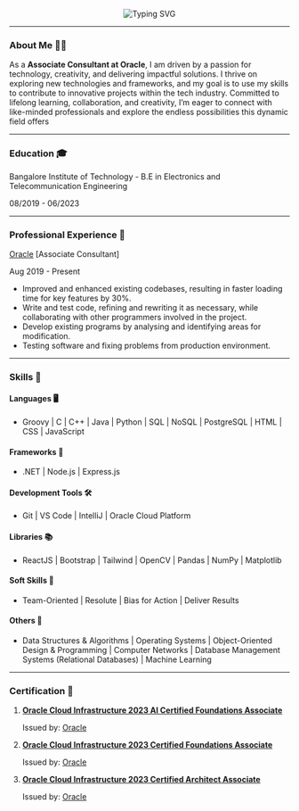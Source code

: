 <p align="center">
  <img src="https://readme-typing-svg.demolab.com?font=Fira+Code&weight=500&size=24&duration=3000&pause=1000&color=FF5733&center=true&vCenter=true&repeat=true&width=600&lines=Hi+there+👋;I'm+%F0%9F%94%A5+Abhishek+Kumar.;I'm+%F0%9F%8C%88+Abhishek+Kumar.;I'm+%F0%9F%9F%A2+Abhishek+Kumar.;I'm+%F0%9F%9F%A5+Abhishek+Kumar.;I'm+%F0%9F%94%A5+Abhishek+Kumar." alt="Typing SVG">
</p>

<!--
**Abhixs1/Abhixs1** is a ✨ _special_ ✨ repository because its `README.md` (this file) appears on your GitHub profile.

Here are some ideas to get you started:

- 🔭 I’m currently working on ...
- 🌱 I’m currently learning ...
- 👯 I’m looking to collaborate on ...
- 🤔 I’m looking for help with ...
- 💬 Ask me about ...
- 📫 How to reach me: ...
- 😄 Pronouns: ...
- ⚡ Fun fact: ...
-->
___
### About Me 🧑‍💻

As a **Associate Consultant at Oracle**, I am driven by a passion for technology, creativity, and delivering impactful solutions. I thrive on exploring new technologies and frameworks, and my goal is to use my skills to contribute to innovative projects within the tech industry. Committed to lifelong learning, collaboration, and creativity, I’m eager to connect with like-minded professionals and explore the endless possibilities this dynamic field offers
___
### Education 🎓 

Bangalore Institute of Technology - B.E in Electronics and Telecommunication Engineering 

08/2019 - 06/2023
___
### Professional Experience 💼 

[Oracle](https://www.oracle.com) [Associate Consultant]

Aug 2019 - Present
- Improved and enhanced existing codebases, resulting in faster loading time for key features by 30%.
- Write and test code, refining and rewriting it as necessary, while collaborating with other programmers involved in the project.
- Develop existing programs by analysing and identifying areas for modification.
- Testing software and fixing problems from production environment.

___
### Skills 💼

#### **Languages** 🖥️
- Groovy | C | C++ | Java | Python | SQL | NoSQL | PostgreSQL | HTML | CSS | JavaScript

#### **Frameworks** 🔧
- .NET | Node.js | Express.js

#### **Development Tools** 🛠️
- Git | VS Code | IntelliJ | Oracle Cloud Platform

#### **Libraries** 📚
- ReactJS | Bootstrap | Tailwind | OpenCV | Pandas | NumPy | Matplotlib

#### **Soft Skills** 🤝
- Team-Oriented | Resolute | Bias for Action | Deliver Results

#### **Others** 🧠
- Data Structures & Algorithms | Operating Systems | Object-Oriented Design & Programming | Computer Networks | Database Management Systems (Relational Databases) | Machine Learning

___
### Certification 📜

1. **[Oracle Cloud Infrastructure 2023 AI Certified Foundations Associate](https://catalog-education.oracle.com/ords/certview/sharebadge?id=BCC36F0C762069472A2E94A51D03041648156E14D29F676836D63C3D8B5A7103)**
   
     Issued by: [Oracle](https://www.oracle.com)

3. **[Oracle Cloud Infrastructure 2023 Certified Foundations Associate](https://catalog-education.oracle.com/ords/certview/sharebadge?id=6C957EEDE5A82E640C5D33E7C3FB4BB2AD981C2AA2E1951D5610AEFF2D48FC10)**
   
    Issued by: [Oracle](https://www.oracle.com)

5. **[Oracle Cloud Infrastructure 2023 Certified Architect Associate](https://catalog-education.oracle.com/ords/certview/sharebadge?id=CF0C6750C94393B5AD3A81D3484EF3B22A3F866E2716BACC74B96FA680D44C88)**
   
    Issued by: [Oracle](https://www.oracle.com)
